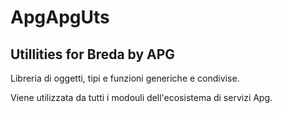 # ApgApgUts


## Utillities for Breda by APG


Libreria di oggetti, tipi e funzioni generiche e condivise.


Viene utilizzata da tutti i modouli dell'ecosistema di servizi Apg.